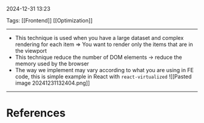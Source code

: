 2024-12-31 13:23

Tags: [[Frontend]] [[Optimization]]

---

- This technique is used when you have a large dataset and complex rendering for each item => You want to render only the items that are in the viewport
- This technique reduce the number of DOM elements -> reduce the memory used by the browser
- The way we implement may vary according to what you are using in FE code, this is simple example in React with `react-virtualized`
![[Pasted image 20241231132404.png]]


---
# References